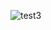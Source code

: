 ![test3](https://user-images.githubusercontent.com/57404682/102700615-5a506580-424f-11eb-9f66-caba1cd01577.png)